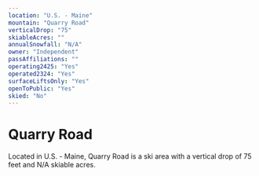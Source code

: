 ```yaml
---
location: "U.S. - Maine"
mountain: "Quarry Road"
verticalDrop: "75"
skiableAcres: ""
annualSnowfall: "N/A"
owner: "Independent"
passAffiliations: ""
operating2425: "Yes"
operated2324: "Yes"
surfaceLiftsOnly: "Yes"
openToPublic: "Yes"
skied: "No"
---
```


# Quarry Road

Located in U.S. - Maine, Quarry Road is a ski area with a vertical drop of 75 feet and N/A skiable acres.